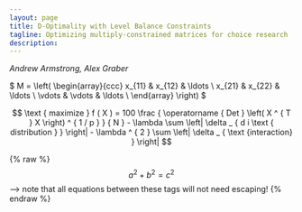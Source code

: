 ```yaml
---
layout: page
title: D-Optimality with Level Balance Constraints
tagline: Optimizing multiply-constrained matrices for choice research
description:
---
```

*Andrew Armstrong, Alex Graber*


$
M = \left( \begin{array}{ccc}
x_{11} & x_{12} & \ldots \\
x_{21} & x_{22} & \ldots \\
\vdots & \vdots & \ldots \\
\end{array} \right)
$


$$ 
\text { maximize } f ( X ) = 100 \frac { \operatorname { Det } \left( X ^ { T } X \right) ^ { 1 / p } } { N } - \lambda \sum \left| \delta _ { d i \text { distribution } } \right| - \lambda ^ { 2 } \sum \left| \delta _ { \text {interaction} } \right|
$$


{% raw %}
$$a^2 + b^2 = c^2$$ --> note that all equations between these tags will not need escaping! 
{% endraw %}


